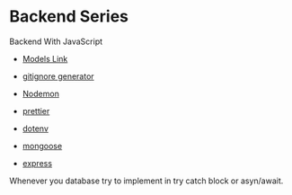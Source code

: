 # Backend Series

Backend With JavaScript

- [Models Link](https://app.eraser.io/workspace/tn7lFbsRwFjsdtMsvp5a?origin=share)

- [gitignore generator](https://mrkandreev.name/snippets/gitignore-generator)

- [Nodemon](https://www.npmjs.com/package/nodemon)

- [prettier](https://www.npmjs.com/package/prettier)

- [dotenv](https://www.npmjs.com/package/dotenv)

- [mongoose](https://mongoosejs.com/docs/)

- [express](https://expressjs.com/)

Whenever you database try to implement in try catch block or asyn/await.
